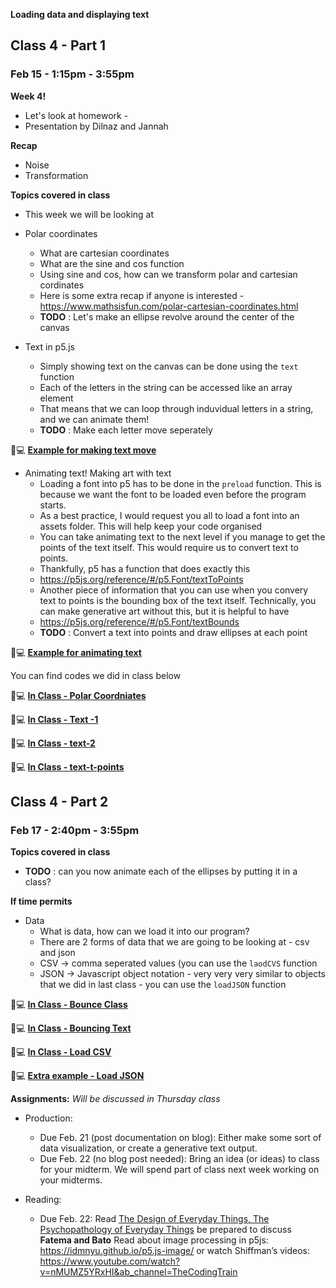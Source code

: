**Loading data and displaying text**

## Class 4 - Part 1
### Feb 15 - 1:15pm - 3:55pm

**Week 4!**
* Let's look at homework - 
* Presentation by Dilnaz and Jannah

**Recap**
* Noise
* Transformation

**Topics covered in class**

* This week we will be looking at 

* Polar coordinates
   * What are cartesian coordinates
   * What are the sine and cos function
   * Using sine and cos, how can we transform polar and cartesian cordinates
   * Here is some extra recap if anyone is interested - https://www.mathsisfun.com/polar-cartesian-coordinates.html
   * **TODO** : Let's make an ellipse revolve around the center of the canvas

* Text in p5.js
  * Simply showing text on the canvas can be done using the `text` function
  * Each of the letters in the string can be accessed like an array element
  * That means that we can loop through induvidual letters in a string, and we can animate them!
  * **TODO** : Make each letter move seperately 

🔸💻 **[Example for making text move](https://editor.p5js.org/itp42/sketches/X3BWWO3KO)**


* Animating text! Making art with text
  * Loading a font into p5 has to be done in the `preload` function. This is because we want the font to be loaded even before the program starts.
  * As a best practice, I would request you all to load a font into an assets folder. This will help keep your code organised
  * You can take animating text to the next level if you manage to get the points of the text itself. This would require us to convert text to points. 
  * Thankfully, p5 has a function that does exactly this
  * https://p5js.org/reference/#/p5.Font/textToPoints
  * Another piece of information that you can use when you convery text to points is the bounding box of the text itself. Technically, you can make generative art without this, but it is helpful to have
  * https://p5js.org/reference/#/p5.Font/textBounds
  * **TODO** : Convert a text into points and draw ellipses at each point
 
🔸💻 **[Example for animating text](https://editor.p5js.org/itp42/sketches/hBozBZDr-)**

You can find codes we did in class below

🔸💻 **[In Class - Polar Coordniates](https://editor.p5js.org/itp42/sketches/rn15hJZf5)**

🔸💻 **[In Class - Text -1](https://editor.p5js.org/itp42/sketches/qG_oODYYf)**

🔸💻 **[In Class - text-2](https://editor.p5js.org/itp42/sketches/_grgx9Gao)**

🔸💻 **[In Class - text-t-points](https://editor.p5js.org/itp42/sketches/gsbl01ead)**

## Class 4 - Part 2
### Feb 17 - 2:40pm - 3:55pm

**Topics covered in class**


* **TODO** : can you now animate each of the ellipses by putting it in a class?

**If time permits**

* Data
  * What is data, how can we load it into our program? 
  * There are 2 forms of data that we are going to be looking at - csv and json
  * CSV -> comma seperated values (you can use the `laodCVS` function
  * JSON -> Javascript object notation - very very very similar to objects that we did in last class - you can use the `loadJSON` function


🔸💻 **[In Class - Bounce Class](https://editor.p5js.org/itp42/sketches/xbtAIZ9u1)**

🔸💻 **[In Class - Bouncing Text](https://editor.p5js.org/itp42/sketches/PHGlLPU0-)**

🔸💻 **[In Class - Load CSV](https://editor.p5js.org/itp42/sketches/HJT2hX2kT)**

🔸💻 **[Extra example - Load JSON](https://editor.p5js.org/itp42/sketches/VUdopW8Mz)**

**Assignments:** 
*Will be discussed in Thursday class*
* Production:
  * Due Feb. 21 (post documentation on blog): Either make some sort of data visualization, or create a generative text output.
  * Due Feb. 22 (no blog post needed): Bring an idea (or ideas) to class for your midterm. We will spend part of class next week working on your midterms.

* Reading:
  * Due Feb. 22: Read [The Design of Everyday Things, The Psychopathology of Everyday Things](https://pages.ucsd.edu/~mboyle/COGS1/readings/Norman-COGS1-The%20Psychopathology-of-Everyday-Things.pdf) be prepared to discuss **Fatema and Bato**
Read about image processing in p5js: https://idmnyu.github.io/p5.js-image/ or watch Shiffman’s videos: https://www.youtube.com/watch?v=nMUMZ5YRxHI&ab_channel=TheCodingTrain
